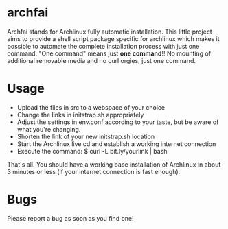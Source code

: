archfai
=======

Archfai stands for Archlinux fully automatic installation. This little project
aims to provide a shell script package specific for archlinux which makes it
possible to automate the complete installation process with just one command.
"One command" means just **one command**!! No mounting of additional removable
media and no curl orgies, just one command.

Usage
=====
* Upload the files in src to a webspace of your choice
* Change the links in initstrap.sh appropriately
* Adjust the settings in env.conf according to your taste,
	but be aware of what you're changing.
* Shorten the link of your new initstrap.sh location
* Start the Archlinux live cd and establish a working internet connection
* Execute the command:
	$ curl -L bit.ly/yourlink | bash

That's all.
You should have a working base installation of Archlinux in about
3 minutes or less (if your internet connection is fast enough).

Bugs
====
Please report a bug as soon as you find one!


